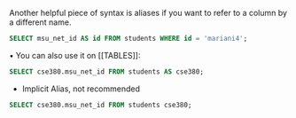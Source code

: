 Another helpful piece of syntax is aliases if you want to refer to a column by a different name. 
```SQL
SELECT msu_net_id AS id FROM students WHERE id = 'mariani4';
```

 • You can also use it on [[TABLES]]:
 ```SQL
 SELECT cse380.msu_net_id FROM students AS cse380; 
```

- Implicit Alias, not recommended
```SQL
SELECT cse380.msu_net_id FROM students cse380;
```
